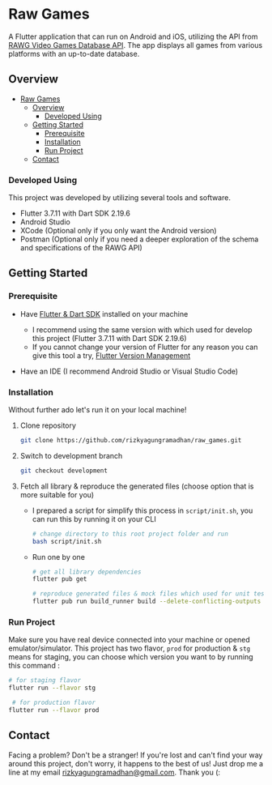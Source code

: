 # Raw Games

A Flutter application that can run on Android and iOS, utilizing the API from [RAWG Video Games Database API](https://api.rawg.io/docs/).
The app displays all games from various platforms with an up-to-date database.

## Overview

- [Raw Games](#raw-games)
  - [Overview](#overview)
    - [Developed Using](#developed-using)
  - [Getting Started](#getting-started)
    - [Prerequisite](#prerequisite)
    - [Installation](#installation)
    - [Run Project](#run-project)
  - [Contact](#contact)

### Developed Using

This project was developed by utilizing several tools and software.

- Flutter 3.7.11 with Dart SDK 2.19.6
- Android Studio
- XCode (Optional only if you only want the Android version)
- Postman (Optional only if you need a deeper exploration of the schema and specifications of the RAWG API)

## Getting Started

### Prerequisite

- Have [Flutter & Dart SDK](https://docs.flutter.dev/get-started/install) installed on your machine
  - I recommend using the same version with which used for develop this project (Flutter 3.7.11 with Dart SDK 2.19.6)
  - If you cannot change your version of Flutter for any reason you can give this tool a try, [Flutter Version Management](https://fvm.app/)

- Have an IDE (I recommend Android Studio or Visual Studio Code)

### Installation

Without further ado let's run it on your local machine!

1. Clone repository

    ```bash
    git clone https://github.com/rizkyagungramadhan/raw_games.git
    ```
    

2. Switch to development branch

    ```bash
    git checkout development
    ```


3. Fetch all library & reproduce the generated files (choose option that is more suitable for you)
   
   - I prepared a script for simplify this process in `script/init.sh`, you can run this by running it on your CLI

        ```bash
        # change directory to this root project folder and run
        bash script/init.sh
        ```
   - Run one by one

        ```bash
        # get all library dependencies
        flutter pub get
        ```
        ```bash
        # reproduce generated files & mock files which used for unit test
        flutter pub run build_runner build --delete-conflicting-outputs
        ```


### Run Project

Make sure you have real device connected into your machine or opened emulator/simulator.
This project has two flavor, `prod` for production & `stg` means for staging, you can choose which version you want to by running this command :

```bash
# for staging flavor
flutter run --flavor stg
```
```bash
 # for production flavor
flutter run --flavor prod
```

## Contact

Facing a problem? Don't be a stranger!
If you're lost and can't find your way around this project, don't worry, it happens to the best of us!
Just drop me a line at my email [rizkyagungramadhan@gmail.com](mailto:rizkyagungramadhan@gmail.com). Thank you (:
